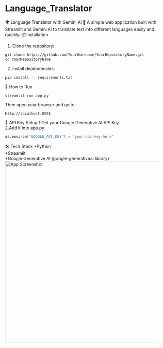 # Language_Translator
🌍 Language Translator with Gemini AI 🚀
A simple web application built with Streamlit and Gemini AI to translate text into different languages easily and quickly.
📦Installation

1. Clone the repository:
```bash
git clone https://github.com/YourUsername/YourRepositoryName.git
cd YourRepositoryName
```
2. Install dependencies:
```bash
pip install -r requirements.txt
```
🚀 How to Run
```bash
streamlit run app.py
```
Then open your browser and go to:
```text
http://localhost:8501
```
🔑 API Key Setup
1.Get your Google Generative AI API Key.
<br>
2.Add it into app.py:
<br>
```python
os.environ["GOOGLE_API_KEY"] = "your-api-key-here"
```
🛠️ Tech Stack
*Python
<br>
*Streamlit
<br>
*Google Generative AI (google-generativeai library)
<img src="outputscreenshot.png" alt="App Screenshot" width="600"/>

